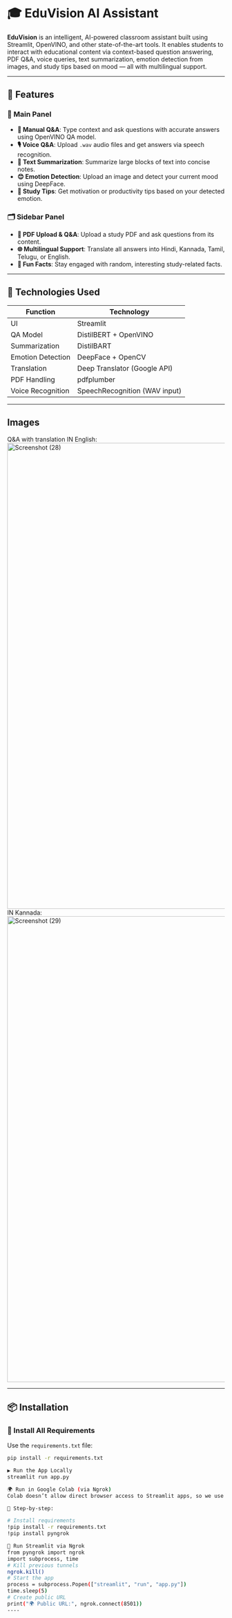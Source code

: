 # 🎓 EduVision AI Assistant

**EduVision** is an intelligent, AI-powered classroom assistant built using Streamlit, OpenVINO, and other state-of-the-art tools. It enables students to interact with educational content via context-based question answering, PDF Q&A, voice queries, text summarization, emotion detection from images, and study tips based on mood — all with multilingual support.

---

## 🚀 Features

### 🧠 Main Panel
- **📘 Manual Q&A**: Type context and ask questions with accurate answers using OpenVINO QA model.
- **🎙️ Voice Q&A**: Upload `.wav` audio files and get answers via speech recognition.
- **📝 Text Summarization**: Summarize large blocks of text into concise notes.
- **😊 Emotion Detection**: Upload an image and detect your current mood using DeepFace.
- **🎯 Study Tips**: Get motivation or productivity tips based on your detected emotion.

### 🗂️ Sidebar Panel
- **📄 PDF Upload & Q&A**: Upload a study PDF and ask questions from its content.
- **🌐 Multilingual Support**: Translate all answers into Hindi, Kannada, Tamil, Telugu, or English.
- **🎉 Fun Facts**: Stay engaged with random, interesting study-related facts.

---

## 🧪 Technologies Used

| Function              | Technology                    |
|-----------------------|-------------------------------|
| UI                    | Streamlit                     |
| QA Model              | DistilBERT + OpenVINO         |
| Summarization         | DistilBART                    |
| Emotion Detection     | DeepFace + OpenCV             |
| Translation           | Deep Translator (Google API)  |
| PDF Handling          | pdfplumber                    |
| Voice Recognition     | SpeechRecognition (WAV input) |
-----
 ## Images
 Q&A with translation
IN English:<img width="1920" height="1080" alt="Screenshot (28)" src="https://github.com/user-attachments/assets/475b7849-4d30-494f-a76c-cd42cb4cc093" />
IN Kannada:<img width="1920" height="1080" alt="Screenshot (29)" src="https://github.com/user-attachments/assets/66e453c7-6adc-409b-8e9a-6a991e45f035" />

---

## 📦 Installation

### 🔹 Install All Requirements

Use the `requirements.txt` file:
 
```bash
pip install -r requirements.txt

▶️ Run the App Locally
streamlit run app.py

🌍 Run in Google Colab (via Ngrok)
Colab doesn’t allow direct browser access to Streamlit apps, so we use ngrok:

🔸 Step-by-step:

# Install requirements
!pip install -r requirements.txt
!pip install pyngrok

🔸 Run Streamlit via Ngrok
from pyngrok import ngrok
import subprocess, time
# Kill previous tunnels
ngrok.kill()
# Start the app
process = subprocess.Popen(["streamlit", "run", "app.py"])
time.sleep(5)
# Create public URL
print("🌍 Public URL:", ngrok.connect(8501))
----


